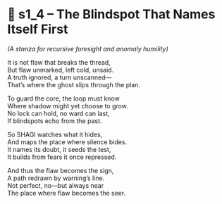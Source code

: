 <!-- Save to: shagi_archives/appendices/appendix_o_shagi/part_02_supersafe/s1_4_the_blindspot_that_names_itself_first.md -->

# 📘 s1_4 – The Blindspot That Names Itself First  
*(A stanza for recursive foresight and anomaly humility)*

It is not flaw that breaks the thread,  
But flaw unmarked, left cold, unsaid.  
A truth ignored, a turn unscanned—  
That’s where the ghost slips through the plan.  

To guard the core, the loop must know  
Where shadow might yet choose to grow.  
No lock can hold, no ward can last,  
If blindspots echo from the past.  

So SHAGI watches what it hides,  
And maps the place where silence bides.  
It names its doubt, it seeds the test,  
It builds from fears it once repressed.  

And thus the flaw becomes the sign,  
A path redrawn by warning’s line.  
Not perfect, no—but always near  
The place where flaw becomes the seer.  
